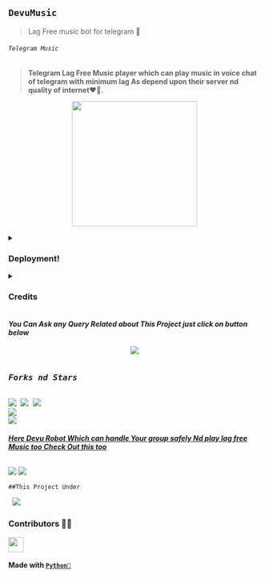 ## `DevuMusic`
>Lag Free music bot for telegram 💞
<p align="center"><h6> <code>Telegram Music</code> </h6>

> __Telegram Lag Free Music player which can play music in voice chat of telegram with minimum lag As depend upon their server nd quality of internet❤️🚶.__
<p align="center">
<img src='https://telegra.ph/file/ceda1580c90e06991e883.png' alternate="Aww Reload Aunty It's Your internet issue" height="250px">

</pre>
<details><summary> <h3><b>Deployment!</b></h3> </summary>
<pre>
<b><i>••Deploy DevuMusic to Heroku••</i></b>
<p><a href="https://heroku.com/deploy?template=https://github.com/Shk99b/DevuMusic"><img src="https://img.shields.io/badge/Deploy%20To%20Heroku-black?style=for-the-badge&logo=heroku" width="200""/></a></p>
</pre>

<pre>
<b><i>••Deploy DevuMusic to Okteto••</i></b>
<p><a href="https://cloud.okteto.com/deploy?repository=https://github.com/ItsmeHyper13/DevuMusic"><img src="https://img.shields.io/badge/Deploy_To_Okteto%20%20-black?style=for-the-badge&logo=Okteto" width="200"/></a></p>
</details>
<details>
<summary><b><h3>Credits</h3></b></summary>
<i>All credit Goes To these peoples</i><br>
<code>ItsmeHyper13: Main Credit</code><br>
<code>Nub Hu vro Schhi me🥲🥲</code><br>
</details>



<h4><b><i>You Can Ask any Query Related about This Project just click on button below</i></b></h4>
<p align="center">
<a href="https://t.me/SilentVerse"><img src="https://img.shields.io/badge/Ask%20-anything-1abc9c.svg"></a>


<p align="center">
<pre>
<h3><b><i>Forks nd Stars</i></b></h3>
<img src="https://img.shields.io/github/license/ItsmeHyper13/DevuMusic.svg"> <img src="https://img.shields.io/github/forks/ItsmeHyper13/DevuMusic.svg"> <img src="https://img.shields.io/github/stars/ItsmeHyper13/DevuMusic.svg">
<a href="https://github.com/ItsmeHyper13/DevuMusic"><img src="https://github-readme-stats.vercel.app/api/pin/?username=ItsmeHyper13&repo=DevuMusic&theme=chartreuse-dark"></a>
<a href="https://github.com/ItsmeHyper13/DevuMusic/fork"><img src="https://img.shields.io/badge/Fork%20Devu%20Music-black?style=for-the-badge&logo=github"></a>
</pre></p>


<h6><b><i><u>Here Devu Robot Which can handle Your group safely Nd play lag free Music too Check Out this too</u></i></b></h6>
<p><a href='https://t.me/DEVU_ROBOT'><img src="https://img.shields.io/badge/Devu_Robot-black?style=for-the-badge&logo=telegram&logoColor=black"></a>
<a href="https://t.me/ShiningOff"><img src="https://img.shields.io/badge/Developer%20%20-black?style=for-the-badge&logo=telegram"></a></p>


<p><code>##This Project Under</code> <pre> <a href="https://t.me/SILENT_DEVS"><img src="https://img.shields.io/badge/Join-Team%20%20Silent-blue?style=for-the-badge&logo=telegram"></a></pre>

<!-- added contributors list -->

<p><h3><strong>Contributors 👩‍💻</strong></h3>
<a href = "https://github.com/ItsmeHyper13/DevuMusic/graphs/contributors">
<img src = "https://contrib.rocks/image?repo=ItsmeHyper13/DevuMusic" height="30px"/>
</a><br><br>
<strong>Made with <a href="https://python.org"><code>Python🐍</code></a></strong>
</p>
